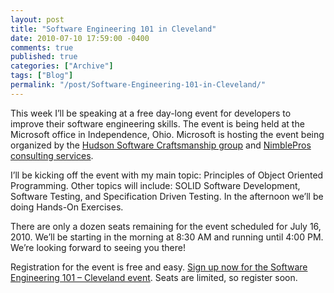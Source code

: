 ```yaml
---
layout: post
title: "Software Engineering 101 in Cleveland"
date: 2010-07-10 17:59:00 -0400
comments: true
published: true
categories: ["Archive"]
tags: ["Blog"]
permalink: "/post/Software-Engineering-101-in-Cleveland/"
---
```

<!-- more -->



<p>This week I&rsquo;ll be speaking at a free day-long event for developers to improve their software engineering skills. The event is being held at the Microsoft office in Independence, Ohio. Microsoft is hosting the event being organized by the <a href="http://hudsonsc.com/" target="_blank">Hudson Software Craftsmanship group</a> and <a href="http://nimblepros.com/" target="_blank">NimblePros consulting services</a>.</p>
<p>I&rsquo;ll be kicking off the event with my main topic: Principles of Object Oriented Programming. Other topics will include: SOLID Software Development, Software Testing, and Specification Driven Testing. In the afternoon we&rsquo;ll be doing Hands-On Exercises.</p>
<p>There are only a dozen seats remaining for the event scheduled for July 16, 2010. We&rsquo;ll be starting in the morning at 8:30 AM and running until 4:00 PM. We&rsquo;re looking forward to seeing you there!</p>
<p>Registration for the event is free and easy. <a href="http://nimblepros.com/news-and-events/software-engineering-101---cleveland.aspx" target="_blank">Sign up now for the Software Engineering 101 &ndash; Cleveland event</a>. Seats are limited, so register soon.</p>
